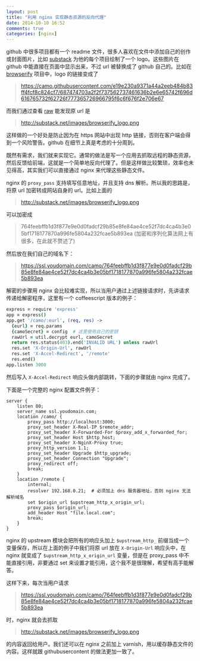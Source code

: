 ```yaml
---
layout: post
title: "利用 nginx 实现静态资源的反向代理"
date: 2014-10-10 16:52
comments: true
categories: [nginx]
---
```


github 中很多项目都有一个 readme 文件，很多人喜欢在文件中添加自己的创作或封面图片，比如 [substack](https://github.com/substack) 为他的每个项目绘制了一个 logo。这些图片在 github 中能直接在页面中显示出来，不过 url 被替换成了 github 自己的。比如在 [browserify](https://github.com/substack/node-browserify/blob/master/readme.markdown) 项目中，logo 的链接变成了

> https://camo.githubusercontent.com/e19e230a9371a44a2eeb484b83ff4fcf8c824cf7/687474703a2f2f737562737461636b2e6e65742f696d616765732f62726f777365726966795f6c6f676f2e706e67

而我们通过查看 [raw](https://raw.githubusercontent.com/substack/node-browserify/master/readme.markdown) 能发现原 url 是

> http://substack.net/images/browserify_logo.png

这样做的一个好处是防止因为在 https 网站中出现 http 链接，否则在客户端会得到一个风险警告。github 在细节上真是考虑的十分周到。

既然有需求，我们就来实现它。通常的做法是写一个应用去抓取远程的静态资源，然后反馈给前端，这就是一个简单地反向代理了。但是这样做比较繁琐，效率也未见得高，其实我们可以直接通过 nginx 来代理这些静态文件。

nginx 的 `proxy_pass` 支持填写任意地址，并且支持 dns 解析。所以我的思路是，将原 url 加密转成网站自身的 url。比如上面的

> http://substack.net/images/browserify_logo.png

可以加密成

> 764feebffb1d3f877e9e0d0fadcf29b85e8fe84ae4ce52f7dc4ca4b3e05bf1718177870a996fe5804a232fcae5b893ea (加密和序列化算法网上有很多，在此就不赘述了)

然后放在我们自己的域名下：

> https://ssl.youdomain.com/camo/764feebffb1d3f877e9e0d0fadcf29b85e8fe84ae4ce52f7dc4ca4b3e05bf1718177870a996fe5804a232fcae5b893ea

解密的步骤用 nginx 会比较难实现，所以当用户通过上述链接请求时，先讲请求传递给解密程序，这里有一个 coffeescript 版本的例子：

```coffeescript
express = require 'express'
app = express()
app.get '/camo/:eurl', (req, res) ->
  {eurl} = req.params
  {camoSecret} = config  # 这里使用自己的密钥
  rawUrl = util.decrypt eurl, camoSecret
  return res.status(403).end('INVALID URL') unless rawUrl
  res.set 'X-Origin-Url', rawUrl
  res.set 'X-Accel-Redirect', '/remote'
  res.end()
app.listen 3000
```

然后写入 `X-Accel-Redirect` 响应头做内部跳转，下面的步骤就由 nginx 完成了。

下面是一个完整的 nginx 配置文件例子：

```nginx
server {
    listen 80;
    server_name ssl.youdomain.com;
    location /camo/ {
        proxy_pass http://localhost:3000;
        proxy_set_header X-Real-IP $remote_addr;
        proxy_set_header X-Forwarded-For $proxy_add_x_forwarded_for;
        proxy_set_header Host $http_host;
        proxy_set_header X-NginX-Proxy true;
        proxy_http_version 1.1;
        proxy_set_header Upgrade $http_upgrade;
        proxy_set_header Connection "Upgrade";
        proxy_redirect off;
        break;
    }
    location /remote {
        internal;
        resolver 192.168.0.21;  # 必须加上 dns 服务器地址，否则 nginx 无法解析域名
        set $origin_url $upstream_http_x_origin_url;
        proxy_pass $origin_url;
        add_header Host "file.local.com";
        break;
    }
}
```

nginx 的 upstream 模块会把所有的响应头加上 `$upstream_http_` 前缀当成一个变量保存，所以在上面的例子中我们将原 url 放在 `X-Origin-Url` 响应头中，在 nginx 就变成了 `$upstream_http_x_origin_url` 变量，但是在 proxy_pass 中不能直接引用，非要通过 set 来设置才能引用，这个我不是很理解，希望有高手能解答。

这样下来，每次当用户请求

> https://ssl.youdomain.com/camo/764feebffb1d3f877e9e0d0fadcf29b85e8fe84ae4ce52f7dc4ca4b3e05bf1718177870a996fe5804a232fcae5b893ea

时，nginx 就会去抓取

> http://substack.net/images/browserify_logo.png

的内容返回给用户。我们还可以在 nginx 之前加上 varnish，用以缓存静态文件的内容。这样就跟 githubusercontent 的做法更加一致了。
